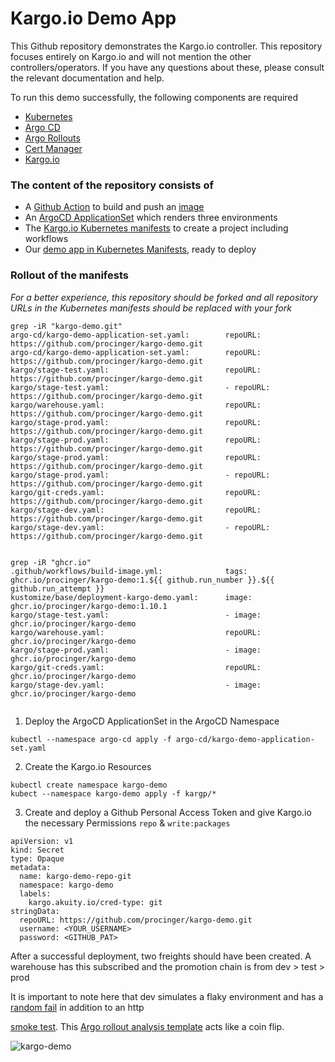 # Kargo.io Demo App

This Github repository demonstrates the Kargo.io controller. This repository focuses entirely on Kargo.io and will 
not mention the other controllers/operators. If you have any questions about these, please consult the relevant
documentation and help.

To run this demo successfully, the following components are required
- [Kubernetes](https://kubernetes.io/)
- [Argo CD](https://argoproj.github.io/cd/)
- [Argo Rollouts](https://argoproj.github.io/rollouts/)
- [Cert Manager](https://cert-manager.io/)
- [Kargo.io](https://kargo.io/)


### The content of the repository consists of
- A [Github Action](./.github/workflows/build-image.yml) to build and push an [image](./image)
- An [ArgoCD ApplicationSet](./argo-cd) which renders three environments
- The [Kargo.io Kubernetes manifests](./kargo) to create a project including workflows
- Our [demo app in Kubernetes Manifests](./kustomize), ready to deploy

### Rollout of the manifests
*For a better experience, this repository should be forked and all repository URLs in the Kubernetes manifests should
be replaced with your fork*

```
grep -iR "kargo-demo.git"
argo-cd/kargo-demo-application-set.yaml:        repoURL: https://github.com/procinger/kargo-demo.git
argo-cd/kargo-demo-application-set.yaml:        repoURL: https://github.com/procinger/kargo-demo.git
kargo/stage-test.yaml:                          repoURL: https://github.com/procinger/kargo-demo.git
kargo/stage-test.yaml:                          - repoURL: https://github.com/procinger/kargo-demo.git
kargo/warehouse.yaml:                           repoURL: https://github.com/procinger/kargo-demo.git
kargo/stage-prod.yaml:                          repoURL: https://github.com/procinger/kargo-demo.git
kargo/stage-prod.yaml:                          repoURL: https://github.com/procinger/kargo-demo.git
kargo/stage-prod.yaml:                          repoURL: https://github.com/procinger/kargo-demo.git
kargo/stage-prod.yaml:                          - repoURL: https://github.com/procinger/kargo-demo.git
kargo/git-creds.yaml:                           repoURL: https://github.com/procinger/kargo-demo.git
kargo/stage-dev.yaml:                           repoURL: https://github.com/procinger/kargo-demo.git
kargo/stage-dev.yaml:                           - repoURL: https://github.com/procinger/kargo-demo.git


grep -iR "ghcr.io"       
.github/workflows/build-image.yml:              tags: ghcr.io/procinger/kargo-demo:1.${{ github.run_number }}.${{ github.run_attempt }}
kustomize/base/deployment-kargo-demo.yaml:      image: ghcr.io/procinger/kargo-demo:1.10.1
kargo/stage-test.yaml:                          - image: ghcr.io/procinger/kargo-demo
kargo/warehouse.yaml:                           repoURL: ghcr.io/procinger/kargo-demo
kargo/stage-prod.yaml:                          - image: ghcr.io/procinger/kargo-demo
kargo/git-creds.yaml:                           repoURL: ghcr.io/procinger/kargo-demo
kargo/stage-dev.yaml:                           - image: ghcr.io/procinger/kargo-demo


```



1) Deploy the ArgoCD ApplicationSet in the ArgoCD Namespace
```
kubectl --namespace argo-cd apply -f argo-cd/kargo-demo-application-set.yaml
```

2) Create the Kargo.io Resources
```
kubectl create namespace kargo-demo
kubect --namespace kargo-demo apply -f kargp/*
```
3) Create and deploy a Github Personal Access Token and give Kargo.io the necessary Permissions `repo` & `write:packages` 
```
apiVersion: v1
kind: Secret
type: Opaque
metadata:
  name: kargo-demo-repo-git
  namespace: kargo-demo
  labels:
    kargo.akuity.io/cred-type: git
stringData:
  repoURL: https://github.com/procinger/kargo-demo.git
  username: <YOUR_USERNAME>
  password: <GITHUB_PAT>
```

After a successful deployment, two freights should have been created. A warehouse has this subscribed and the 
promotion chain is from dev > test > prod

It is important to note here that dev simulates a flaky environment and has a [random fail](./kargo/analysis-random-fail.yaml) in addition to an http

[smoke test](./kargo/analysis-http-smoke-test.yaml). This [Argo rollout analysis template](https://argo-rollouts.readthedocs.io/en/stable/analysis/job/) acts like a coin flip.

![kargo-demo](https://github.com/user-attachments/assets/da97a810-9187-4cf0-9c5a-a26aea47e2c2)

